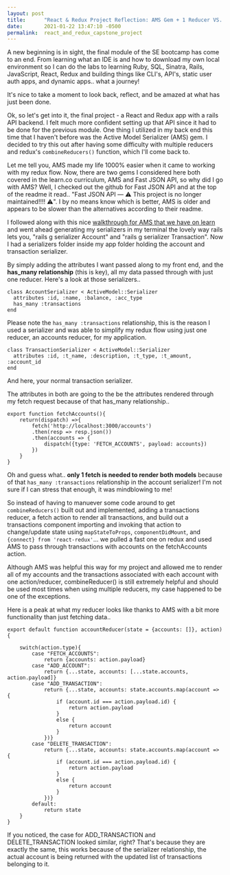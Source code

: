 ```yaml
---
layout: post
title:      "React & Redux Project Reflection: AMS Gem + 1 Reducer VS. combineReducer()"
date:       2021-01-22 13:47:10 -0500
permalink:  react_and_redux_capstone_project
---
```



A new beginning is in sight, the final module of the SE bootcamp has come to an end.
From learning what an IDE is and how to download my own local environment so I can do the labs to learning Ruby, SQL, Sinatra, Rails, JavaScript, React, Redux and building things like CLI's, API's, static user auth apps, and dynamic apps.. what a journey!

It's nice to take a moment to look back, reflect, and be amazed at what has just been done.

Ok, so let's get into it, the final project - a React and Redux app with a rails API backend. I felt much more confident setting up that API since it had to be done for the previous module. One thing I utilized in my back end this time that I haven't before was the Active Model Serializer (AMS) gem. I decided to try this out after having some difficulty with multiple reducers and redux's `combineReducers()` function, which I'll come back to.

Let me tell you, AMS made my life 1000% easier when it came to working with my redux flow. Now, there are two gems I considered here both covered in the learn.co curriculum, AMS and Fast JSON API, so why did I go with AMS? Well, I checked out the github for Fast JSON API and at the top of the readme it read.. "Fast JSON API — ⚠️ This project is no longer maintained!!!! ⚠️". I by no means know which is better, AMS is older and appears to be slower than the alternatives according to their readme.

I followed along with this nice [walkthrough for AMS that we have on learn](https://learn.co/lessons/using-active-model-serializer) and went ahead generating my serializers in my terminal the lovely way rails lets you, "rails g serializer Account" and "rails g serializer Transaction". Now I had a serializers folder inside my app folder holding the account and transaction serializer.

By simply adding the attributes I want passed along to my front end, and the **has_many relationship** (this is key), all my data passed through with just one reducer. Here's a look at those serializers..

```
class AccountSerializer < ActiveModel::Serializer
  attributes :id, :name, :balance, :acc_type
  has_many :transactions
end
```

Please note the `has_many :transactions` relationship, this is the reason I used a serializer and was able to simplify my redux flow using just one reducer, an accounts reducer, for my application.

```
class TransactionSerializer < ActiveModel::Serializer
  attributes :id, :t_name, :description, :t_type, :t_amount, :account_id
end
```

And here, your normal transaction serializer.

The attributes in both are going to the be the attributes rendered through my fetch request because of that has_many relationship..
```
export function fetchAccounts(){
    return(dispatch) =>{
        fetch('http://localhost:3000/accounts')
        .then(resp => resp.json())
        .then(accounts => {
            dispatch({type: 'FETCH_ACCOUNTS', payload: accounts})
        })
    }
}
```
Oh and guess what.. **only 1 fetch is needed to render both models** because of that `has_many :transactions` relationship in the account serializer!
I'm not sure if I can stress that enough, it was mindblowing to me!

So instead of having to manuever some code around to get `combineReducers()` built out and implemented, adding a transactions reducer, a fetch action to render all transactions, and build out a transactions component importing and invoking that action to change/update state using `mapStateToProps`, `componentDidMount`, and `{connect} from 'react-redux'`... we pulled a fast one on redux and used AMS to pass through transactions with accounts on the fetchAccounts action.

Although AMS was helpful this way for my project and allowed me to render all of my accounts and the transactions associated with each account with one action/reducer, combineReducer() is still extremely helpful and should be used most times when using multiple reducers, my case happened to be one of the exceptions.

Here is a peak at what my reducer looks like thanks to AMS with a bit more functionality than just fetching data..

```
export default function accountReducer(state = {accounts: []}, action) {

    switch(action.type){
        case "FETCH_ACCOUNTS":
            return {accounts: action.payload}
        case "ADD_ACCOUNT":
            return {...state, accounts: [...state.accounts, action.payload]}
        case "ADD_TRANSACTION":
            return {...state, accounts: state.accounts.map(account => {
                if (account.id === action.payload.id) {
                    return action.payload
                }
                else {
                    return account
                }
            })}
        case "DELETE_TRANSACTION":
            return {...state, accounts: state.accounts.map(account => {
                if (account.id === action.payload.id) {
                    return action.payload
                }
                else {
                    return account
                }
            })}
        default:
            return state
    }
}
```

If you noticed, the case for ADD_TRANSACTION and DELETE_TRANSACTION looked similar, right? That's because they are exactly the same, this works because of the serializer relationship, the actual account is being returned with the updated list of transactions belonging to it.



